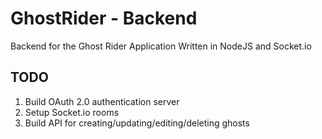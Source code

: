 # GhostRider - Backend
Backend for the Ghost Rider Application
Written in NodeJS and Socket.io

## TODO
1. Build OAuth 2.0 authentication server
2. Setup Socket.io rooms
3. Build API for creating/updating/editing/deleting ghosts
